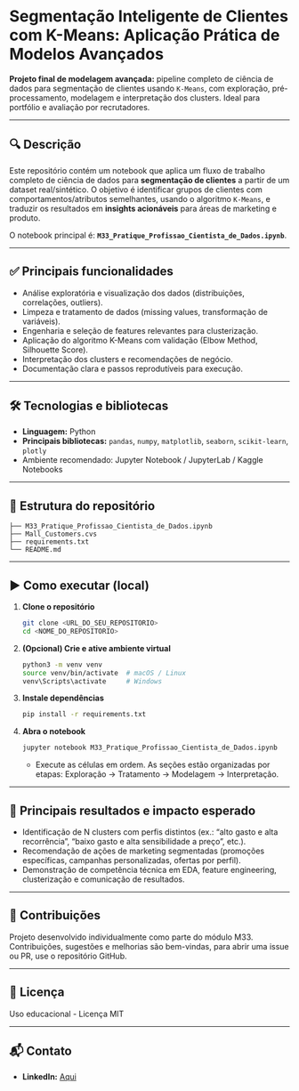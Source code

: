 # **Segmentação Inteligente de Clientes com K-Means: Aplicação Prática de Modelos Avançados**

**Projeto final de modelagem avançada:** pipeline completo de ciência de dados para segmentação de clientes usando `K-Means`, com exploração, pré-processamento, modelagem e interpretação dos clusters. Ideal para portfólio e avaliação por recrutadores.

---

## 🔍 Descrição

Este repositório contém um notebook que aplica um fluxo de trabalho completo de ciência de dados para **segmentação de clientes** a partir de um dataset real/sintético. O objetivo é identificar grupos de clientes com comportamentos/atributos semelhantes, usando o algoritmo `K-Means`, e traduzir os resultados em **insights acionáveis** para áreas de marketing e produto.

O notebook principal é: **`M33_Pratique_Profissao_Cientista_de_Dados.ipynb`**.

---

## ✅ Principais funcionalidades

- Análise exploratória e visualização dos dados (distribuições, correlações, outliers).
- Limpeza e tratamento de dados (missing values, transformação de variáveis).
- Engenharia e seleção de features relevantes para clusterização.
- Aplicação do algoritmo K-Means com validação (Elbow Method, Silhouette Score).
- Interpretação dos clusters e recomendações de negócio.
- Documentação clara e passos reprodutíveis para execução.

---

## 🛠 Tecnologias e bibliotecas

- **Linguagem:** Python  
- **Principais bibliotecas:** `pandas`, `numpy`, `matplotlib`, `seaborn`, `scikit-learn`, `plotly` 
- Ambiente recomendado: Jupyter Notebook / JupyterLab / Kaggle Notebooks

---

## 📁 Estrutura do repositório

```
├── M33_Pratique_Profissao_Cientista_de_Dados.ipynb   
├── Mall_Customers.cvs                                           
├── requirements.txt                                 
└── README.md                                        
```

---

## ▶️ Como executar (local)

1. **Clone o repositório**
   ```bash
   git clone <URL_DO_SEU_REPOSITORIO>
   cd <NOME_DO_REPOSITORIO>
   ```

2. **(Opcional) Crie e ative ambiente virtual**
   ```bash
   python3 -m venv venv
   source venv/bin/activate  # macOS / Linux
   venv\Scripts\activate     # Windows
   ```

3. **Instale dependências**
   ```bash
   pip install -r requirements.txt
   ```

4. **Abra o notebook**
   ```bash
   jupyter notebook M33_Pratique_Profissao_Cientista_de_Dados.ipynb
   ```
   - Execute as células em ordem. As seções estão organizadas por etapas: Exploração → Tratamento → Modelagem → Interpretação.

---

## 🧾 Principais resultados e impacto esperado

- Identificação de N clusters com perfis distintos (ex.: “alto gasto e alta recorrência”, “baixo gasto e alta sensibilidade a preço”, etc.).
- Recomendação de ações de marketing segmentadas (promoções específicas, campanhas personalizadas, ofertas por perfil).
- Demonstração de competência técnica em EDA, feature engineering, clusterização e comunicação de resultados.

---

## 🤝 Contribuições

Projeto desenvolvido individualmente como parte do módulo M33.  
Contribuições, sugestões e melhorias são bem-vindas, para abrir uma issue ou PR, use o repositório GitHub.

---

## 📄 Licença

Uso educacional - Licença MIT 

---

## 📬 Contato

- **LinkedIn:** [Aqui](https://www.linkedin.com/in/anapauladss/)
